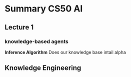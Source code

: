 # Summary CS50 AI

## Lecture 1
### knowledge-based agents

**Inference Algorithm**
Does our knowledge base intail alpha

**Knowledge Engineering**
- 


